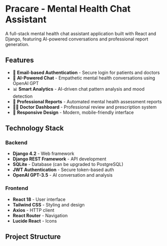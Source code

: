 # Pracare - Mental Health Chat Assistant

A full-stack mental health chat assistant application built with React and Django, featuring AI-powered conversations and professional report generation.

## Features

- 🔐 **Email-based Authentication** - Secure login for patients and doctors
- 💬 **AI-Powered Chat** - Empathetic mental health conversations using OpenAI GPT
- 📊 **Smart Analytics** - AI-driven chat pattern analysis and mood detection
- 📄 **Professional Reports** - Automated mental health assessment reports
- 👨‍⚕️ **Doctor Dashboard** - Professional review and prescription system
- 📱 **Responsive Design** - Modern, mobile-friendly interface

## Technology Stack

### Backend
- **Django 4.2** - Web framework
- **Django REST Framework** - API development
- **SQLite** - Database (can be upgraded to PostgreSQL)
- **JWT Authentication** - Secure token-based auth
- **OpenAI GPT-3.5** - AI conversation and analysis

### Frontend
- **React 18** - User interface
- **Tailwind CSS** - Styling and design
- **Axios** - HTTP client
- **React Router** - Navigation
- **Lucide React** - Icons

## Project Structure

